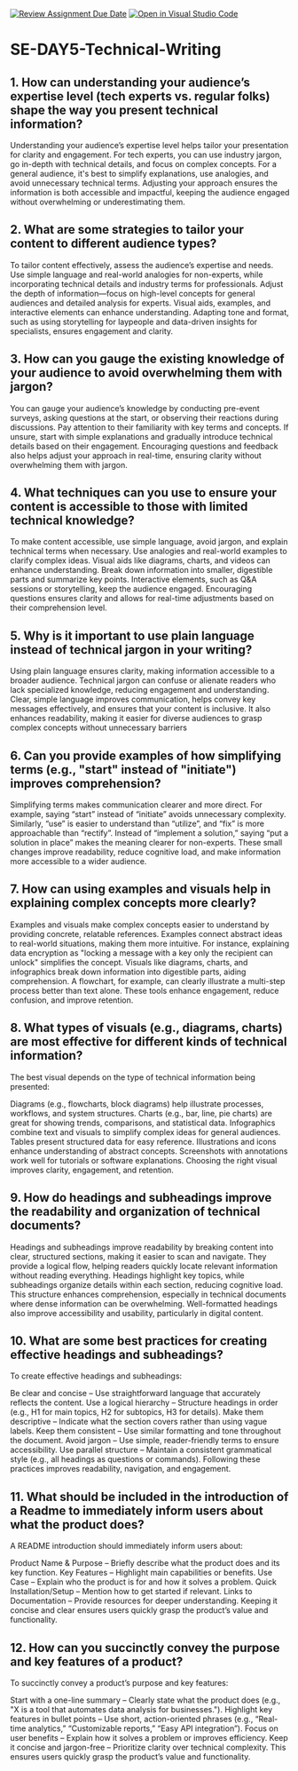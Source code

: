 [![Review Assignment Due Date](https://classroom.github.com/assets/deadline-readme-button-22041afd0340ce965d47ae6ef1cefeee28c7c493a6346c4f15d667ab976d596c.svg)](https://classroom.github.com/a/zsAR-pyY)
[![Open in Visual Studio Code](https://classroom.github.com/assets/open-in-vscode-2e0aaae1b6195c2367325f4f02e2d04e9abb55f0b24a779b69b11b9e10269abc.svg)](https://classroom.github.com/online_ide?assignment_repo_id=18492825&assignment_repo_type=AssignmentRepo)
# SE-DAY5-Technical-Writing
## 1. How can understanding your audience’s expertise level (tech experts vs. regular folks) shape the way you present technical information?
Understanding your audience’s expertise level helps tailor your presentation for clarity and engagement. For tech experts, you can use industry jargon, go in-depth with technical details, and focus on complex concepts. For a general audience, it's best to simplify explanations, use analogies, and avoid unnecessary technical terms. Adjusting your approach ensures the information is both accessible and impactful, keeping the audience engaged without overwhelming or underestimating them.
## 2. What are some strategies to tailor your content to different audience types?
To tailor content effectively, assess the audience’s expertise and needs. Use simple language and real-world analogies for non-experts, while incorporating technical details and industry terms for professionals. Adjust the depth of information—focus on high-level concepts for general audiences and detailed analysis for experts. Visual aids, examples, and interactive elements can enhance understanding. Adapting tone and format, such as using storytelling for laypeople and data-driven insights for specialists, ensures engagement and clarity.
## 3. How can you gauge the existing knowledge of your audience to avoid overwhelming them with jargon?
You can gauge your audience’s knowledge by conducting pre-event surveys, asking questions at the start, or observing their reactions during discussions. Pay attention to their familiarity with key terms and concepts. If unsure, start with simple explanations and gradually introduce technical details based on their engagement. Encouraging questions and feedback also helps adjust your approach in real-time, ensuring clarity without overwhelming them with jargon.
## 4. What techniques can you use to ensure your content is accessible to those with limited technical knowledge?
To make content accessible, use simple language, avoid jargon, and explain technical terms when necessary. Use analogies and real-world examples to clarify complex ideas. Visual aids like diagrams, charts, and videos can enhance understanding. Break down information into smaller, digestible parts and summarize key points. Interactive elements, such as Q&A sessions or storytelling, keep the audience engaged. Encouraging questions ensures clarity and allows for real-time adjustments based on their comprehension level.
## 5. Why is it important to use plain language instead of technical jargon in your writing?
Using plain language ensures clarity, making information accessible to a broader audience. Technical jargon can confuse or alienate readers who lack specialized knowledge, reducing engagement and understanding. Clear, simple language improves communication, helps convey key messages effectively, and ensures that your content is inclusive. It also enhances readability, making it easier for diverse audiences to grasp complex concepts without unnecessary barriers
## 6. Can you provide examples of how simplifying terms (e.g., "start" instead of "initiate") improves comprehension?
Simplifying terms makes communication clearer and more direct. For example, saying “start” instead of “initiate” avoids unnecessary complexity. Similarly, “use” is easier to understand than “utilize”, and “fix” is more approachable than “rectify”. Instead of “implement a solution,” saying “put a solution in place” makes the meaning clearer for non-experts. These small changes improve readability, reduce cognitive load, and make information more accessible to a wider audience.
## 7. How can using examples and visuals help in explaining complex concepts more clearly?
Examples and visuals make complex concepts easier to understand by providing concrete, relatable references. Examples connect abstract ideas to real-world situations, making them more intuitive. For instance, explaining data encryption as "locking a message with a key only the recipient can unlock" simplifies the concept. Visuals like diagrams, charts, and infographics break down information into digestible parts, aiding comprehension. A flowchart, for example, can clearly illustrate a multi-step process better than text alone. These tools enhance engagement, reduce confusion, and improve retention.
## 8. What types of visuals (e.g., diagrams, charts) are most effective for different kinds of technical information?
The best visual depends on the type of technical information being presented:

Diagrams (e.g., flowcharts, block diagrams) help illustrate processes, workflows, and system structures.
Charts (e.g., bar, line, pie charts) are great for showing trends, comparisons, and statistical data.
Infographics combine text and visuals to simplify complex ideas for general audiences.
Tables present structured data for easy reference.
Illustrations and icons enhance understanding of abstract concepts.
Screenshots with annotations work well for tutorials or software explanations.
Choosing the right visual improves clarity, engagement, and retention.

## 9. How do headings and subheadings improve the readability and organization of technical documents?
Headings and subheadings improve readability by breaking content into clear, structured sections, making it easier to scan and navigate. They provide a logical flow, helping readers quickly locate relevant information without reading everything. Headings highlight key topics, while subheadings organize details within each section, reducing cognitive load. This structure enhances comprehension, especially in technical documents where dense information can be overwhelming. Well-formatted headings also improve accessibility and usability, particularly in digital content.
## 10. What are some best practices for creating effective headings and subheadings?
To create effective headings and subheadings:

Be clear and concise – Use straightforward language that accurately reflects the content.
Use a logical hierarchy – Structure headings in order (e.g., H1 for main topics, H2 for subtopics, H3 for details).
Make them descriptive – Indicate what the section covers rather than using vague labels.
Keep them consistent – Use similar formatting and tone throughout the document.
Avoid jargon – Use simple, reader-friendly terms to ensure accessibility.
Use parallel structure – Maintain a consistent grammatical style (e.g., all headings as questions or commands).
Following these practices improves readability, navigation, and engagement.

## 11. What should be included in the introduction of a Readme to immediately inform users about what the product does?
A README introduction should immediately inform users about:

Product Name & Purpose – Briefly describe what the product does and its key function.
Key Features – Highlight main capabilities or benefits.
Use Case – Explain who the product is for and how it solves a problem.
Quick Installation/Setup – Mention how to get started if relevant.
Links to Documentation – Provide resources for deeper understanding.
Keeping it concise and clear ensures users quickly grasp the product’s value and functionality.

## 12. How can you succinctly convey the purpose and key features of a product?
To succinctly convey a product’s purpose and key features:

Start with a one-line summary – Clearly state what the product does (e.g., "X is a tool that automates data analysis for businesses.").
Highlight key features in bullet points – Use short, action-oriented phrases (e.g., “Real-time analytics,” “Customizable reports,” “Easy API integration”).
Focus on user benefits – Explain how it solves a problem or improves efficiency.
Keep it concise and jargon-free – Prioritize clarity over technical complexity.
This ensures users quickly grasp the product’s value and functionality.
